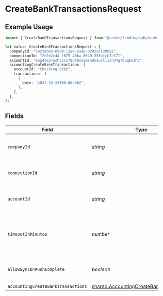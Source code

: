 # CreateBankTransactionsRequest

## Example Usage

```typescript
import { CreateBankTransactionsRequest } from "@codat/lending/sdk/models/operations";

let value: CreateBankTransactionsRequest = {
  companyId: "8a210b68-6988-11ed-a1eb-0242ac120002",
  connectionId: "2e9d2c44-f675-40ba-8049-353bfcb5e171",
  accountId: "9wg4lep4ush5cxs79pl8sozmsndbaukll3ind4g7buqbm1h2",
  accountingCreateBankTransactions: {
    accountId: "Checking 0202",
    transactions: [
      {
        date: "2022-10-23T00:00:00Z",
      },
    ],
  },
};
```

## Fields

| Field                                                                                                     | Type                                                                                                      | Required                                                                                                  | Description                                                                                               | Example                                                                                                   |
| --------------------------------------------------------------------------------------------------------- | --------------------------------------------------------------------------------------------------------- | --------------------------------------------------------------------------------------------------------- | --------------------------------------------------------------------------------------------------------- | --------------------------------------------------------------------------------------------------------- |
| `companyId`                                                                                               | *string*                                                                                                  | :heavy_check_mark:                                                                                        | Unique identifier for a company.                                                                          | 8a210b68-6988-11ed-a1eb-0242ac120002                                                                      |
| `connectionId`                                                                                            | *string*                                                                                                  | :heavy_check_mark:                                                                                        | Unique identifier for a connection.                                                                       | 2e9d2c44-f675-40ba-8049-353bfcb5e171                                                                      |
| `accountId`                                                                                               | *string*                                                                                                  | :heavy_check_mark:                                                                                        | Unique identifier for an account.                                                                         | 13d946f0-c5d5-42bc-b092-97ece17923ab                                                                      |
| `timeoutInMinutes`                                                                                        | *number*                                                                                                  | :heavy_minus_sign:                                                                                        | Time limit for the push operation to complete before it is timed out.                                     |                                                                                                           |
| `allowSyncOnPushComplete`                                                                                 | *boolean*                                                                                                 | :heavy_minus_sign:                                                                                        | Allow a sync upon push completion.                                                                        |                                                                                                           |
| `accountingCreateBankTransactions`                                                                        | [shared.AccountingCreateBankTransactions](../../../sdk/models/shared/accountingcreatebanktransactions.md) | :heavy_minus_sign:                                                                                        | N/A                                                                                                       |                                                                                                           |